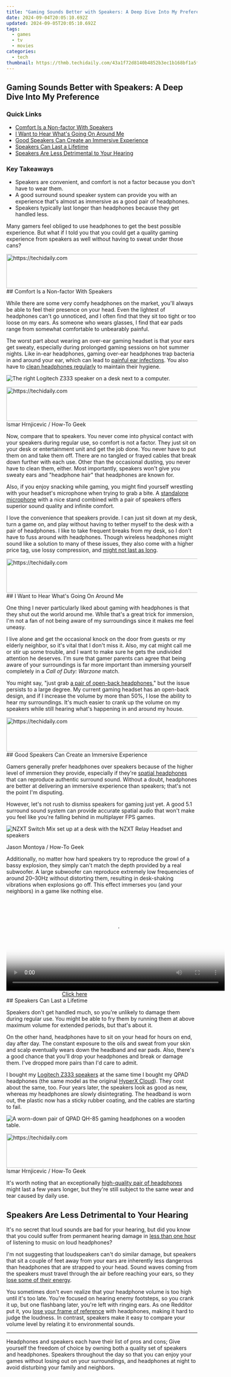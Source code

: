 ```yaml
---
title: "Gaming Sounds Better with Speakers: A Deep Dive Into My Preference"
date: 2024-09-04T20:05:10.692Z
updated: 2024-09-05T20:05:10.692Z
tags:
  - games
  - tv
  - movies
categories:
  - tech
thumbnail: https://thmb.techidaily.com/43a1f72d8140b4852b3ec1b168bf1a5fdf9e93b16a9fa8da6c72d7e20d694e32.jpg
---
```


## Gaming Sounds Better with Speakers: A Deep Dive Into My Preference

### Quick Links

* [Comfort Is a Non-factor With Speakers](https://facebook-video-footage.techidaily.com/updated-crafting-powerful-video-titles-and-sizes-for-2024/)
* [I Want to Hear What's Going On Around Me](https://extra-tips.techidaily.com/maximum-memory-accessory-for-sony-a7s-ii/)
* [Good Speakers Can Create an Immersive Experience](https://facebook-video-share.techidaily.com/new-2024-approved-boosting-your-channel-strategies-for-skyrocketing-view-counts/)
* [Speakers Can Last a Lifetime](https://win11-tips.techidaily.com/expanding-user-experience-customizing-window-11-menus/)
* [Speakers Are Less Detrimental to Your Hearing](https://sim-unlock.techidaily.com/easily-unlock-your-poco-device-sim-by-drfone-android/)

### Key Takeaways

* Speakers are convenient, and comfort is not a factor because you don't have to wear them.
* A good surround sound speaker system can provide you with an experience that's almost as immersive as a good pair of headphones.
* Speakers typically last longer than headphones because they get handled less.

 Many gamers feel obliged to use headphones to get the best possible experience. But what if I told you that you could get a quality gaming experience from speakers as well without having to sweat under those cans?

<!-- affiliate ads begin -->
<a href="https://aligracehair.sjv.io/c/5597632/1885947/19272" target="_top" id="1885947">
  <img src="//a.impactradius-go.com/display-ad/19272-1885947" border="0" alt="https://techidaily.com" width="728" height="90"/>
</a>
<img height="0" width="0" src="https://aligracehair.sjv.io/i/5597632/1885947/19272" style="position:absolute;visibility:hidden;" border="0" />
<!-- affiliate ads end -->
##  Comfort Is a Non-factor With Speakers

 While there are some very comfy headphones on the market, you'll always be able to feel their presence on your head. Even the lightest of headphones can't go unnoticed, and I often find that they sit too tight or too loose on my ears. As someone who wears glasses, I find that ear pads range from somewhat comfortable to unbearably painful.

 The worst part about wearing an over-ear gaming headset is that your ears get sweaty, especially during prolonged gaming sessions on hot summer nights. Like in-ear headphones, gaming over-ear headphones trap bacteria in and around your ear, which can lead to [painful ear infections](https://bigskyaudiology.com/how-do-headphones-impact-the-health-of-our-ears/). You also have to [clean headphones regularly](https://facebook-clips.techidaily.com/leading-downloader-software-facebooks-top-choices-5-for-2024/) to maintain their hygiene.

![The right Logitech Z333 speaker on a desk next to a computer.](https://static1.howtogeekimages.com/wordpress/wp-content/uploads/2024/04/rsz_1img20240417140024.jpg) 

<!-- affiliate ads begin -->
<a href="https://aligracehair.sjv.io/c/5597632/2006933/19272" target="_top" id="2006933">
  <img src="//a.impactradius-go.com/display-ad/19272-2006933" border="0" alt="https://techidaily.com" width="728" height="90"/>
</a>
<img height="0" width="0" src="https://aligracehair.sjv.io/i/5597632/2006933/19272" style="position:absolute;visibility:hidden;" border="0" />
<!-- affiliate ads end -->
Ismar Hrnjicevic / How-To Geek

 Now, compare that to speakers. You never come into physical contact with your speakers during regular use, so comfort is not a factor. They just sit on your desk or entertainment unit and get the job done. You never have to put them on and take them off. There are no tangled or frayed cables that break down further with each use. Other than the occasional dusting, you never have to clean them, either. Most importantly, speakers won't give you sweaty ears and "headphone hair" that headphones are known for.

 Also, if you enjoy snacking while gaming, you might find yourself wrestling with your headset's microphone when trying to grab a bite. A [standalone microphone](https://driver-download.techidaily.com/easy-to-follow-steps-for-downloading-and-installing-intel-thunderbolt-drivers/) with a nice stand combined with a pair of speakers offers superior sound quality and infinite comfort.

 I love the convenience that speakers provide. I can just sit down at my desk, turn a game on, and play without having to tether myself to the desk with a pair of headphones. I like to take frequent breaks from my desk, so I don't have to fuss around with headphones. Though wireless headphones might sound like a solution to many of these issues, they also come with a higher price tag, use lossy compression, and [might not last as long](https://android-location.techidaily.com/in-2024-easy-ways-to-manage-your-oneplus-ace-2-pro-location-settings-drfone-by-drfone-virtual/).

<!-- affiliate ads begin -->
<a href="https://aligracehair.sjv.io/c/5597632/1902278/19272" target="_top" id="1902278">
  <img src="//a.impactradius-go.com/display-ad/19272-1902278" border="0" alt="https://techidaily.com" width="728" height="90"/>
</a>
<img height="0" width="0" src="https://aligracehair.sjv.io/i/5597632/1902278/19272" style="position:absolute;visibility:hidden;" border="0" />
<!-- affiliate ads end -->
##  I Want to Hear What's Going On Around Me

 One thing I never particularly liked about gaming with headphones is that they shut out the world around me. While that's a great trick for immersion, I'm not a fan of not being aware of my surroundings since it makes me feel uneasy.

 I live alone and get the occasional knock on the door from guests or my elderly neighbor, so it's vital that I don't miss it. Also, my cat might call me or stir up some trouble, and I want to make sure he gets the undivided attention he deserves. I'm sure that gamer parents can agree that being aware of your surroundings is far more important than immersing yourself completely in a _Call of Duty: Warzone_ match.

 You might say, "just grab [a pair of open-back headphones](https://tiktok-clips.techidaily.com/new-tiktok-feasts-current-favorites-explored/)," but the issue persists to a large degree. My current gaming headset has an open-back design, and if I increase the volume by more than 50%, I lose the ability to hear my surroundings. It's much easier to crank up the volume on my speakers while still hearing what's happening in and around my house.

<!-- affiliate ads begin -->
<a href="https://appsumo.8odi.net/c/5597632/2024347/7443" target="_top" id="2024347">
  <img src="//a.impactradius-go.com/display-ad/7443-2024347" border="0" alt="https://techidaily.com" width="728" height="90"/>
</a>
<img height="0" width="0" src="https://appsumo.8odi.net/i/5597632/2024347/7443" style="position:absolute;visibility:hidden;" border="0" />
<!-- affiliate ads end -->
##  Good Speakers Can Create an Immersive Experience

 Gamers generally prefer headphones over speakers because of the higher level of immersion they provide, especially if they're [spatial headphones](https://blog-min.techidaily.com/in-2024-how-to-teleport-your-gps-location-on-oppo-find-x6-pro-drfone-by-drfone-virtual-android/) that can reproduce authentic surround sound. Without a doubt, headphones are better at delivering an immersive experience than speakers; that's not the point I'm disputing.

 However, let's not rush to dismiss speakers for gaming just yet. A good 5.1 surround sound system can provide accurate spatial audio that won't make you feel like you're falling behind in multiplayer FPS games.

![NZXT Switch Mix set up at a desk with the NZXT Relay Headset and speakers](https://static1.howtogeekimages.com/wordpress/wp-content/uploads/2023/06/52927833779_6b13ef1ef2_o.jpg) 

Jason Montoya / How-To Geek

 Additionally, no matter how hard speakers try to reproduce the growl of a bassy explosion, they simply can't match the depth provided by a real subwoofer. A large subwoofer can reproduce extremely low frequencies of around 20–30Hz without distorting them, resulting in desk-shaking vibrations when explosions go off. This effect immerses you (and your neighbors) in a game like nothing else.

<!-- affiliate ads begin -->
<span id="1983552">
					<video width="576" height="240" style="cursor:pointer"
           poster="//a.impactradius-go.com/display-clicktoplayimage/1983552.png"
           onclick="if(!this.playClicked){this.play();this.setAttribute('controls',true);this.playClicked=true;}">
	   <source src="//a.impactradius-go.com/display-ad/22993-1983552">
	   <img src="//a.impactradius-go.com/display-clicktoplayimage/1983552.png" style="border: none; height: 100%; width: 100%; object-fit: contain">
	</video>
	<div style="width:360px;text-align:center"><a href="javascript:window.open(decodeURIComponent('https%3A%2F%2Fhomestyler.sjv.io%2Fc%2F5597632%2F1983552%2F22993'), '_blank');void(0);">Click here</a></div>
</span>
<img height="0" width="0" src="https://imp.pxf.io/i/5597632/1983552/22993" style="position:absolute;visibility:hidden;" border="0" />
<!-- affiliate ads end -->
##  Speakers Can Last a Lifetime

 Speakers don't get handled much, so you're unlikely to damage them during regular use. You might be able to fry them by running them at above maximum volume for extended periods, but that's about it.

 On the other hand, headphones have to sit on your head for hours on end, day after day. The constant exposure to the oils and sweat from your skin and scalp eventually wears down the headband and ear pads. Also, there's a good chance that you'll drop your headphones and break or damage them. I've dropped more pairs than I'd care to admit.

 I bought my [Logitech Z333 speakers](https://www.amazon.com/Logitech-Z333-2-1-Speakers-Easy-access/dp/B0151K2AB0?tag=hotoge-20&ascsubtag=UUhtgUeUpU2002511&asc%5Frefurl=https%3A%2F%2Fwww.howtogeek.com%2Fwhy-i-prefer-speakers-over-headphones-for-gaming%2F&asc%5Fcampaign=Evergreen) at the same time I bought my QPAD headphones (the same model as the original [HyperX Cloud](https://fake-location.techidaily.com/the-best-8-vpn-hardware-devices-reviewed-on-oppo-a78-5g-drfone-by-drfone-virtual-android/)). They cost about the same, too. Four years later, the speakers look as good as new, whereas my headphones are slowly disintegrating. The headband is worn out, the plastic now has a sticky rubber coating, and the cables are starting to fail.

![A worn-down pair of QPAD QH-85 gaming headphones on a wooden table.](https://static1.howtogeekimages.com/wordpress/wp-content/uploads/2024/04/rsz_img20240418014303.jpg) 

<!-- affiliate ads begin -->
<a href="https://appsumo.8odi.net/c/5597632/2094415/7443" target="_top" id="2094415">
  <img src="//a.impactradius-go.com/display-ad/7443-2094415" border="0" alt="https://techidaily.com" width="728" height="90"/>
</a>
<img height="0" width="0" src="https://appsumo.8odi.net/i/5597632/2094415/7443" style="position:absolute;visibility:hidden;" border="0" />
<!-- affiliate ads end -->
Ismar Hrnjicevic / How-To Geek

 It's worth noting that an exceptionally [high-quality pair of headphones](https://mondly-stories.techidaily.com/perfezionamento-dei-numeri-italiani-per-la-comunicazione-da-1-1000/) might last a few years longer, but they're still subject to the same wear and tear caused by daily use.

##  Speakers Are Less Detrimental to Your Hearing

 It's no secret that loud sounds are bad for your hearing, but did you know that you could suffer from permanent hearing damage in [less than one hour](https://www.health.harvard.edu/blog/healthy-headphone-use-how-loud-and-how-long-2020072220565) of listening to music on loud headphones?

 I'm not suggesting that loudspeakers can't do similar damage, but speakers that sit a couple of feet away from your ears are inherently less dangerous than headphones that are strapped to your head. Sound waves coming from the speakers must travel through the air before reaching your ears, so they [lose some of their energy](https://www.acs.psu.edu/drussell/Demos/Absorption/Absorption.html).

 You sometimes don't even realize that your headphone volume is too high until it's too late. You're focused on hearing enemy footsteps, so you crank it up, but one flashbang later, you're left with ringing ears. As one Redditor put it, you [lose your frame of reference](https://www.reddit.com/r/audiophile/comments/7i5l8q/comment/dqwmyld/?utm%5Fsource=share&utm%5Fmedium=web3x&utm%5Fname=web3xcss&utm%5Fterm=1&utm%5Fcontent=share%5Fbutton) with headphones, making it hard to judge the loudness. In contrast, speakers make it easy to compare your volume level by relating it to environmental sounds.

---

 Headphones and speakers each have their list of pros and cons; Give yourself the freedom of choice by owning both a quality set of speakers and headphones. Speakers throughout the day so that you can enjoy your games without losing out on your surroundings, and headphones at night to avoid disturbing your family and neighbors.

<ins class="adsbygoogle"
     style="display:block"
     data-ad-format="autorelaxed"
     data-ad-client="ca-pub-7571918770474297"
     data-ad-slot="1223367746"></ins>



<ins class="adsbygoogle"
     style="display:block"
     data-ad-client="ca-pub-7571918770474297"
     data-ad-slot="8358498916"
     data-ad-format="auto"
     data-full-width-responsive="true"></ins>



